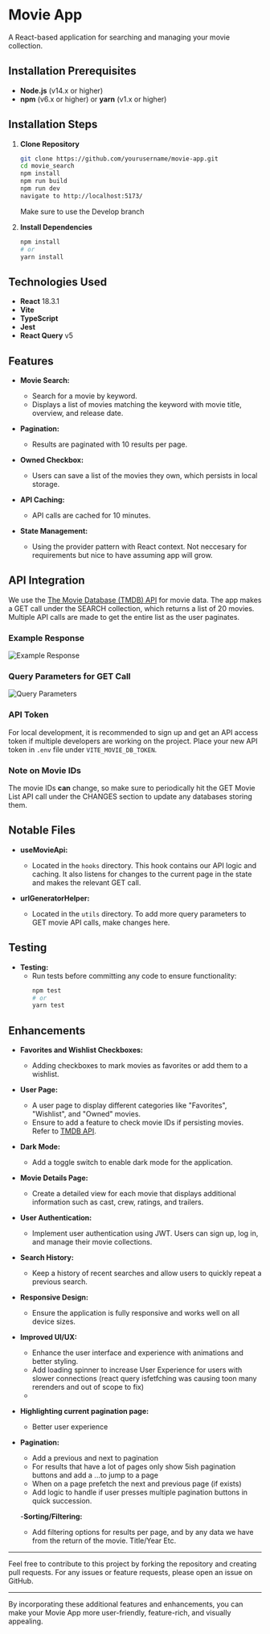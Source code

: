 # Movie App

A React-based application for searching and managing your movie collection.

## Installation Prerequisites

- **Node.js** (v14.x or higher)
- **npm** (v6.x or higher) or **yarn** (v1.x or higher)

## Installation Steps

1. **Clone Repository**
    ```bash
    git clone https://github.com/yourusername/movie-app.git
    cd movie_search
    npm install
    npm run build
    npm run dev
    navigate to http://localhost:5173/
    ```
    Make sure to use the Develop branch

2. **Install Dependencies**
    ```bash
    npm install
    # or
    yarn install
    ```

## Technologies Used

- **React** 18.3.1
- **Vite**
- **TypeScript**
- **Jest**
- **React Query** v5

## Features

- **Movie Search:** 
  - Search for a movie by keyword.
  - Displays a list of movies matching the keyword with movie title, overview, and release date.

- **Pagination:** 
  - Results are paginated with 10 results per page.

- **Owned Checkbox:** 
  - Users can save a list of the movies they own, which persists in local storage.

- **API Caching:** 
  - API calls are cached for 10 minutes.

- **State Management:** 
  - Using the provider pattern with React context. Not neccesary for requirements but nice to have assuming app will grow.

## API Integration

We use the [The Movie Database (TMDB) API](https://developer.themoviedb.org/reference/search-movie) for movie data. The app makes a GET call under the SEARCH collection, which returns a list of 20 movies. Multiple API calls are made to get the entire list as the user paginates.

### Example Response

![Example Response](https://github.com/user-attachments/assets/292de4eb-e25e-4ef2-8f15-1c1d46b21e62)

### Query Parameters for GET Call

![Query Parameters](https://github.com/user-attachments/assets/8edac1c0-0798-4d56-b537-e70e898c5c6b)

### API Token

For local development, it is recommended to sign up and get an API access token if multiple developers are working on the project. Place your new API token in `.env` file under `VITE_MOVIE_DB_TOKEN`.

### Note on Movie IDs

The movie IDs **can** change, so make sure to periodically hit the GET Movie List API call under the CHANGES section to update any databases storing them.

## Notable Files

- **useMovieApi:** 
  - Located in the `hooks` directory. This hook contains our API logic and caching. It also listens for changes to the current page in the state and makes the relevant GET call.

- **urlGeneratorHelper:** 
  - Located in the `utils` directory. To add more query parameters to GET movie API calls, make changes here.

## Testing

- **Testing:**
  - Run tests before committing any code to ensure functionality:
    ```bash
    npm test
    # or
    yarn test
    ```

## Enhancements

- **Favorites and Wishlist Checkboxes:** 
  - Adding checkboxes to mark movies as favorites or add them to a wishlist.

- **User Page:** 
  - A user page to display different categories like "Favorites", "Wishlist", and "Owned" movies.
  - Ensure to add a feature to check movie IDs if persisting movies. Refer to [TMDB API](https://developer.themoviedb.org/reference/changes-movie-list).

- **Dark Mode:** 
  - Add a toggle switch to enable dark mode for the application.

- **Movie Details Page:** 
  - Create a detailed view for each movie that displays additional information such as cast, crew, ratings, and trailers.

- **User Authentication:** 
  - Implement user authentication using JWT. Users can sign up, log in, and manage their movie collections.

- **Search History:** 
  - Keep a history of recent searches and allow users to quickly repeat a previous search.

- **Responsive Design:** 
  - Ensure the application is fully responsive and works well on all device sizes.

- **Improved UI/UX:** 
  - Enhance the user interface and experience with animations and better styling.
  - Add loading spinner to increase User Experience for users with slower connections (react query isfetfching was causing toon many rerenders and out of scope to fix) 
  - 
- **Highlighting current pagination page:** 
  - Better user experience
    
- **Pagination:**
  - Add a previous and next to pagination
  - For results that have a lot of pages only show 5ish pagination buttons and add a ...to jump to a page
  - When on a page prefetch the next and previous page (if exists)
  - Add logic to handle if user presses multiple pagination buttons in quick succession.

  -**Sorting/Filtering:**
    - Add filtering options for results per page, and by any data we have from the return of the movie. Title/Year Etc.
  
---

Feel free to contribute to this project by forking the repository and creating pull requests. For any issues or feature requests, please open an issue on GitHub.

---

By incorporating these additional features and enhancements, you can make your Movie App more user-friendly, feature-rich, and visually appealing.
